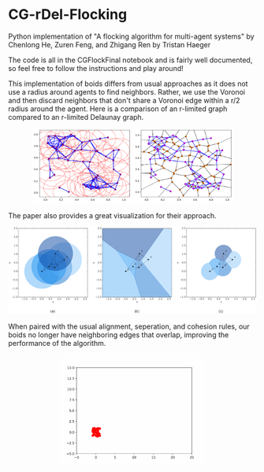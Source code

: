 # CG-rDel-Flocking
 Python implementation of "A flocking algorithm for multi-agent systems" by Chenlong He, Zuren Feng, and Zhigang Ren
by Tristan Haeger

The code is all in the CGFlockFinal notebook and is fairly well documented, so feel free to follow the instructions and play around!

This implementation of boids differs from usual approaches as it does not use a radius around agents to find neighbors. Rather, we use the Voronoi and then discard neighbors that don't share a Voronoi edge within a r/2 radius around the agent.
Here is a comparison of an r-limited graph compared to an r-limited Delaunay graph.
<p align="center">
  <img src="images/rlim.png" width=40% height=40%> <img src="images/rlimdel.png" width=40% height=40%>
</p>

The paper also provides a great visualization for their approach.
<p align="center">
  <img src="images/graphs.png">
</p>

When paired with the usual alignment, seperation, and cohesion rules, our boids no longer have neighboring edges that overlap, improving the performance of the algorithm.
<p align="center">
  <img src="images/boidsfinal.gif" margins="auto" width=60% height=60%>
</p>
